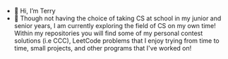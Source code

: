 - 👋 Hi, I’m Terry
- 🌱 Though not having the choice of taking CS at school in my junior and senior years, I am currently exploring the field of CS on my own time! Within my repositories you will find some of my personal contest solutions (i.e CCC), LeetCode problems that I enjoy trying from time to time, small projects, and other programs that I've worked on!


<!---
terrysu64/terrysu64 is a ✨ special ✨ repository because its `README.md` (this file) appears on your GitHub profile.
You can click the Preview link to take a look at your changes.
--->

